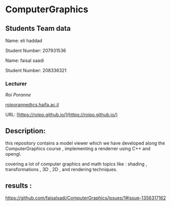 # ComputerGraphics
## Students Team data

Name: eli haddad

Student Number: 207931536


Name: faisal saadi

Student Number: 208336321

### Lecturer
*Roi Poranne*

[roiporanne@cs.haifa.ac.il](mailto:roiporanne@cs.haifa.ac.il)

URL: [https://roipo.github.io/](https://roipo.github.io/)


## Description:

this repository contains a model viewer which we have developed along the ComputerGraphics course , implementing a renderrer using C++ and opengl.

covering a lot of computer graphics and math topics like : shading , transformations , 3D , 2D , and rendering techniques.

## results :

https://github.com/faisalsadi/ComputerGraphics/issues/1#issue-1356317162

